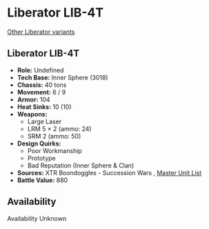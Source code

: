 # Liberator LIB-4T 

[Other Liberator variants](../liberator.md) 

## Liberator LIB-4T 

- **Role:** Undefined 
- **Tech Base:** Inner Sphere (3018) 
- **Chassis:** 40 tons 
- **Movement:** 6 / 9 
- **Armor:** 104 
- **Heat Sinks:** 10 (10) 
- **Weapons:** 
  - Large Laser 
  - LRM 5 × 2 (ammo: 24) 
  - SRM 2 (ammo: 50) 
- **Design Quirks:** 
  - Poor Workmanship 
  - Prototype 
  - Bad Reputation (Inner Sphere & Clan) 
- **Sources:** XTR Boondoggles - Succession Wars , [Master Unit List](http://masterunitlist.info/Unit/Details/5845) 
- **Battle Value:** 880 

## Availability 

Availability Unknown 

